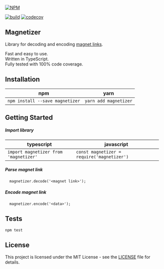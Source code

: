 
[![NPM](https://nodei.co/npm/magnetizer.png)](https://npmjs.org/package/magnetizer)

[![build](https://circleci.com/gh/IvanSolomakhin/magnetizer.svg?style=shield)](https://app.circleci.com/pipelines/github/IvanSolomakhin/magnetizer)
[![codecov](https://codecov.io/gh/IvanSolomakhin/magnetizer/branch/master/graph/badge.svg)](https://codecov.io/gh/IvanSolomakhin/magnetizer)

## Magnetizer
  Library for decoding and encoding [magnet links](https://en.wikipedia.org/wiki/Magnet_URI_scheme).  
  
  Fast and easy to use.  
  Written in TypeScript.  
  Fully tested with 100% code coverage.  

  
## Installation
| npm | yarn |
|---|---|
| `npm install --save magnetizer` | `yarn add magnetizer` |

## Getting Started

##### Import library
| typescript | javascript |
|---|---|
| ` import magnetizer from 'magnetizer' ` | ` const magnetizer = require('magnetizer') `|

##### Parse magnet link
```
  magnetizer.decode('<magnet link>');
```

##### Encode magnet link
```
  magnetizer.encode('<data>');
```

## Tests
  ```
  npm test
  ```

## License
This project is licensed under the MIT License - see the [LICENSE](LICENSE.md) file for details.
